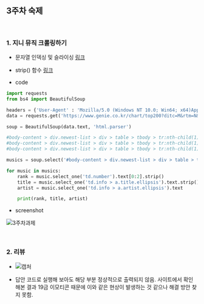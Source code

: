 ## 3주차 숙제

<br>

### 1. 지니 뮤직 크롤링하기

- 문자열 인덱싱 및 슬라이싱 [링크](https://securityspecialist.tistory.com/60)
- strip() 함수 [링크](https://blockdmask.tistory.com/568)

- code

```python
import requests
from bs4 import BeautifulSoup

headers = {'User-Agent' : 'Mozilla/5.0 (Windows NT 10.0; Win64; x64)AppleWebKit/537.36 (KHTML, like Gecko) Chrome/73.0.3683.86 Safari/537.36'}
data = requests.get('https://www.genie.co.kr/chart/top200?ditc=M&rtm=N&ymd=20210701',headers=headers)

soup = BeautifulSoup(data.text, 'html.parser')

#body-content > div.newest-list > div > table > tbody > tr:nth-child(1) > td.info > a.title.ellipsis
#body-content > div.newest-list > div > table > tbody > tr:nth-child(1) > td.number
#body-content > div.newest-list > div > table > tbody > tr:nth-child(1) > td.info > a.artist.ellipsis

musics = soup.select('#body-content > div.newest-list > div > table > tbody > tr')

for music in musics:
    rank = music.select_one('td.number').text[0:2].strip()
    title = music.select_one('td.info > a.title.ellipsis').text.strip()
    artist = music.select_one('td.info > a.artist.ellipsis').text

    print(rank, title, artist)
```

- screenshot

![3주차과제](https://user-images.githubusercontent.com/98236458/165101299-d3a12b9a-a65b-4e54-8a99-8ee7395d2f7d.PNG)

<br>

### 2. 리뷰

- ![캡처](https://user-images.githubusercontent.com/98236458/165101854-fe669553-33b1-491d-8066-bfd560f007fb.PNG)

- 답안 코드로 실행해 보아도 해당 부분 정상적으로 출력되지 않음. 사이트에서 확인해본 결과 19금 이모티콘 때문에 이와 같은 현상이 발생하는 것 같으나 해결 방안 찾지 못함.
